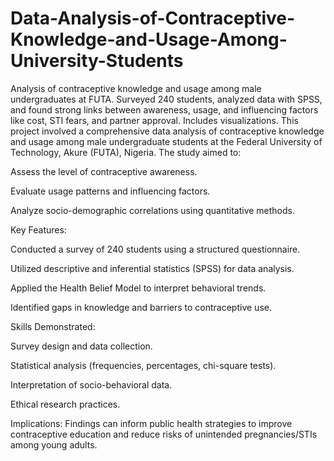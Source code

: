 # Data-Analysis-of-Contraceptive-Knowledge-and-Usage-Among-University-Students
Analysis of contraceptive knowledge and usage among male undergraduates at FUTA. Surveyed 240 students, analyzed data with SPSS, and found strong links between awareness, usage, and influencing factors like cost, STI fears, and partner approval. Includes visualizations.
This project involved a comprehensive data analysis of contraceptive knowledge and usage among male undergraduate students at the Federal University of Technology, Akure (FUTA), Nigeria. The study aimed to:

Assess the level of contraceptive awareness.

Evaluate usage patterns and influencing factors.

Analyze socio-demographic correlations using quantitative methods.

Key Features:

Conducted a survey of 240 students using a structured questionnaire.

Utilized descriptive and inferential statistics (SPSS) for data analysis.

Applied the Health Belief Model to interpret behavioral trends.

Identified gaps in knowledge and barriers to contraceptive use.

Skills Demonstrated:

Survey design and data collection.

Statistical analysis (frequencies, percentages, chi-square tests).

Interpretation of socio-behavioral data.

Ethical research practices.

Implications:
Findings can inform public health strategies to improve contraceptive education and reduce risks of unintended pregnancies/STIs among young adults.

